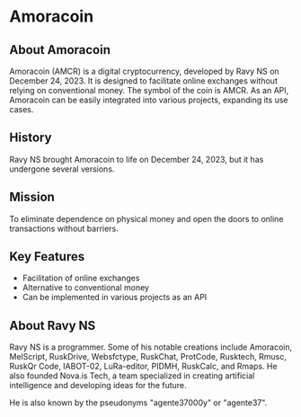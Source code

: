 # Amoracoin

## About Amoracoin

Amoracoin (AMCR) is a digital cryptocurrency, developed by Ravy NS on December 24, 2023. It is designed to facilitate online exchanges without relying on conventional money. The symbol of the coin is AMCR. As an API, Amoracoin can be easily integrated into various projects, expanding its use cases.

## History

Ravy NS brought Amoracoin to life on December 24, 2023, but it has undergone several versions.

## Mission

To eliminate dependence on physical money and open the doors to online transactions without barriers.

## Key Features

- Facilitation of online exchanges
- Alternative to conventional money
- Can be implemented in various projects as an API

## About Ravy NS

Ravy NS is a programmer. Some of his notable creations include Amoracoin, MelScript, RuskDrive, Websfctype, RuskChat, ProtCode, Rusktech, Rmusc, RuskQr Code, IABOT-02, LuRa-editor, PIDMH, RuskCalc, and Rmaps. He also founded Nova.is Tech, a team specialized in creating artificial intelligence and developing ideas for the future.

He is also known by the pseudonyms "agente37000y" or "agente37".
